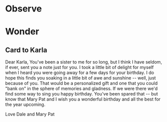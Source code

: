 # Observe

# Wonder

## Card to Karla

Dear Karla, You've been a sister to me for so long, but I think I have seldom, if ever, sent you a note just for you. I took a little bit of delight for myself when I heard you were going away for a few days for your birthday. I do hope this finds you soaking in a little bit of awe and sunshine -- well, just because of you. That would be a personalized gift and one that you could "bank on" in the sphere of memories and gladness. If we were there we'd find some way to sing you happy birthday. You've been spared that -- but know that Mary Pat and I wish you a wonderful birthday and all the best for the year upcoming.

Love Dale and Mary Pat
